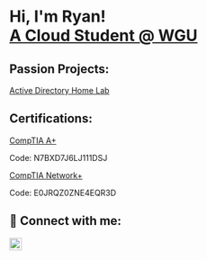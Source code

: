 
<h1>Hi, I'm Ryan! <br/><a href="https://github.com/ryan-capps-7"> A Cloud Student @ WGU</a>

<h2> Passion Projects:</h2>

[Active Directory Home Lab](https://github.com/ryan-capps-7/Active_Directory) <br>
<!--[ACG Azure Resume Challenge](https://github.com/ryan-capps-7/azure-resume)-->

<h2> Certifications:</h2>

[CompTIA A+](http://verify.comptia.org)<br>

<p1> Code: N7BXD7J6LJ111DSJ <p1>

[CompTIA Network+](http://verify.comptia.org)<br>

<p1> Code: E0JRQZ0ZNE4EQR3D <p1>


<h2> 🤳 Connect with me:</h2>

[<img align="left" alt="JoshMadakor | LinkedIn" width="22px" src="https://cdn.jsdelivr.net/npm/simple-icons@v3/icons/linkedin.svg" />][linkedin]

[linkedin]: https://linkedin.com/in/ryan-capps

<!--
Here are some ideas to get you started:

- 🔭 I’m currently working on ...
- 🌱 I’m currently learning ...
- 👯 I’m looking to collaborate on ...
- 🤔 I’m looking for help with ...
- 💬 Ask me about ...
- 📫 How to reach me: ...
- 😄 Pronouns: ...
- ⚡ Fun fact: ...
-->
